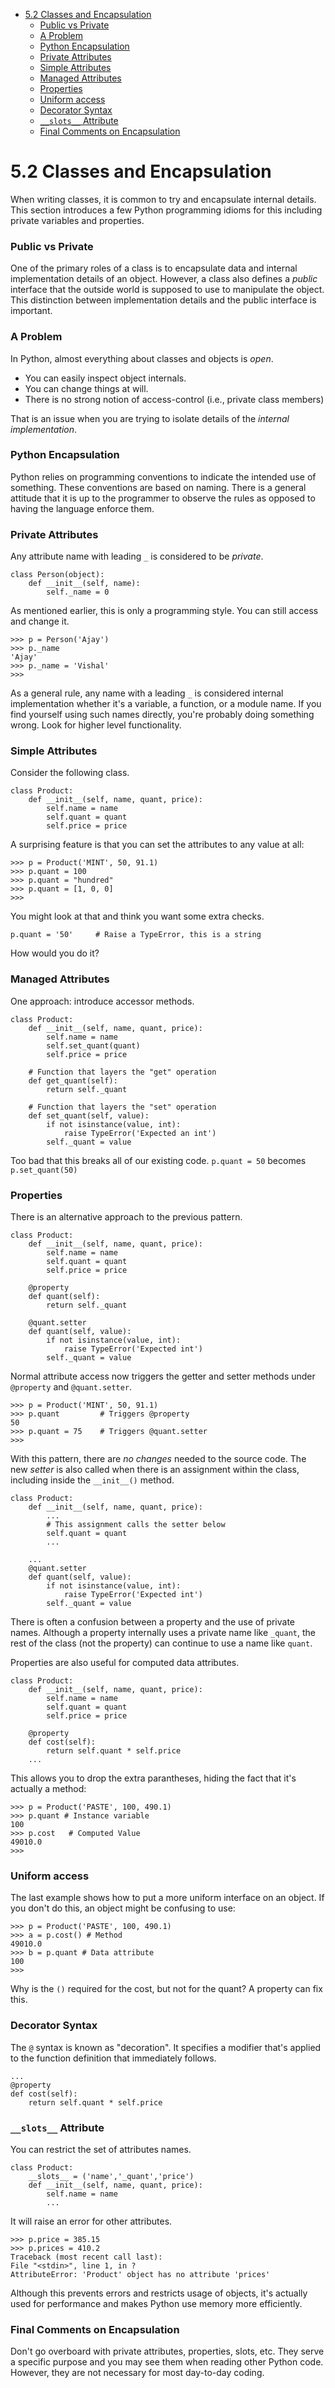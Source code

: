 -   [5.2 Classes and Encapsulation](#classes-and-encapsulation)
    -   [Public vs Private](#public-vs-private)
    -   [A Problem](#a-problem)
    -   [Python Encapsulation](#python-encapsulation)
    -   [Private Attributes](#private-attributes)
    -   [Simple Attributes](#simple-attributes)
    -   [Managed Attributes](#managed-attributes)
    -   [Properties](#properties)
    -   [Uniform access](#uniform-access)
    -   [Decorator Syntax](#decorator-syntax)
    -   [`__slots__` Attribute](#slots__-attribute)
    -   [Final Comments on Encapsulation](#final-comments-on-encapsulation)

5.2 Classes and Encapsulation
=============================

When writing classes, it is common to try and encapsulate internal
details. This section introduces a few Python programming idioms for
this including private variables and properties.

### Public vs Private

One of the primary roles of a class is to encapsulate data and internal
implementation details of an object. However, a class also defines a
*public* interface that the outside world is supposed to use to
manipulate the object. This distinction between implementation details
and the public interface is important.

### A Problem

In Python, almost everything about classes and objects is *open*.

-   You can easily inspect object internals.
-   You can change things at will.
-   There is no strong notion of access-control (i.e., private class
    members)

That is an issue when you are trying to isolate details of the *internal
implementation*.

### Python Encapsulation

Python relies on programming conventions to indicate the intended use of
something. These conventions are based on naming. There is a general
attitude that it is up to the programmer to observe the rules as opposed
to having the language enforce them.

### Private Attributes

Any attribute name with leading `_` is considered to be *private*.

``` {.python}
class Person(object):
    def __init__(self, name):
        self._name = 0
```

As mentioned earlier, this is only a programming style. You can still
access and change it.

``` {.python}
>>> p = Person('Ajay')
>>> p._name
'Ajay'
>>> p._name = 'Vishal'
>>>
```

As a general rule, any name with a leading `_` is considered internal
implementation whether it's a variable, a function, or a module name. If
you find yourself using such names directly, you're probably doing
something wrong. Look for higher level functionality.

### Simple Attributes

Consider the following class.

``` {.python}
class Product:
    def __init__(self, name, quant, price):
        self.name = name
        self.quant = quant
        self.price = price
```

A surprising feature is that you can set the attributes to any value at
all:

``` {.python}
>>> p = Product('MINT', 50, 91.1)
>>> p.quant = 100
>>> p.quant = "hundred"
>>> p.quant = [1, 0, 0]
>>>
```

You might look at that and think you want some extra checks.

``` {.python}
p.quant = '50'     # Raise a TypeError, this is a string
```

How would you do it?

### Managed Attributes

One approach: introduce accessor methods.

``` {.python}
class Product:
    def __init__(self, name, quant, price):
        self.name = name
        self.set_quant(quant)
        self.price = price

    # Function that layers the "get" operation
    def get_quant(self):
        return self._quant

    # Function that layers the "set" operation
    def set_quant(self, value):
        if not isinstance(value, int):
            raise TypeError('Expected an int')
        self._quant = value
```

Too bad that this breaks all of our existing code. `p.quant = 50`
becomes `p.set_quant(50)`

### Properties

There is an alternative approach to the previous pattern.

``` {.python}
class Product:
    def __init__(self, name, quant, price):
        self.name = name
        self.quant = quant
        self.price = price

    @property
    def quant(self):
        return self._quant

    @quant.setter
    def quant(self, value):
        if not isinstance(value, int):
            raise TypeError('Expected int')
        self._quant = value
```

Normal attribute access now triggers the getter and setter methods under
`@property` and `@quant.setter`.

``` {.python}
>>> p = Product('MINT', 50, 91.1)
>>> p.quant         # Triggers @property
50
>>> p.quant = 75    # Triggers @quant.setter
>>>
```

With this pattern, there are *no changes* needed to the source code. The
new *setter* is also called when there is an assignment within the
class, including inside the `__init__()` method.

``` {.python}
class Product:
    def __init__(self, name, quant, price):
        ...
        # This assignment calls the setter below
        self.quant = quant
        ...

    ...
    @quant.setter
    def quant(self, value):
        if not isinstance(value, int):
            raise TypeError('Expected int')
        self._quant = value
```

There is often a confusion between a property and the use of private
names. Although a property internally uses a private name like `_quant`,
the rest of the class (not the property) can continue to use a name like
`quant`.

Properties are also useful for computed data attributes.

``` {.python}
class Product:
    def __init__(self, name, quant, price):
        self.name = name
        self.quant = quant
        self.price = price

    @property
    def cost(self):
        return self.quant * self.price
    ...
```

This allows you to drop the extra parantheses, hiding the fact that it's
actually a method:

``` {.python}
>>> p = Product('PASTE', 100, 490.1)
>>> p.quant # Instance variable
100
>>> p.cost   # Computed Value
49010.0
>>>
```

### Uniform access

The last example shows how to put a more uniform interface on an object.
If you don't do this, an object might be confusing to use:

``` {.python}
>>> p = Product('PASTE', 100, 490.1)
>>> a = p.cost() # Method
49010.0
>>> b = p.quant # Data attribute
100
>>>
```

Why is the `()` required for the cost, but not for the quant? A property
can fix this.

### Decorator Syntax

The `@` syntax is known as "decoration". It specifies a modifier that's
applied to the function definition that immediately follows.

``` {.python}
...
@property
def cost(self):
    return self.quant * self.price
```


### `__slots__` Attribute

You can restrict the set of attributes names.

``` {.python}
class Product:
    __slots__ = ('name','_quant','price')
    def __init__(self, name, quant, price):
        self.name = name
        ...
```

It will raise an error for other attributes.

``` {.python}
>>> p.price = 385.15
>>> p.prices = 410.2
Traceback (most recent call last):
File "<stdin>", line 1, in ?
AttributeError: 'Product' object has no attribute 'prices'
```

Although this prevents errors and restricts usage of objects, it's
actually used for performance and makes Python use memory more
efficiently.

### Final Comments on Encapsulation

Don't go overboard with private attributes, properties, slots, etc. They
serve a specific purpose and you may see them when reading other Python
code. However, they are not necessary for most day-to-day coding.
